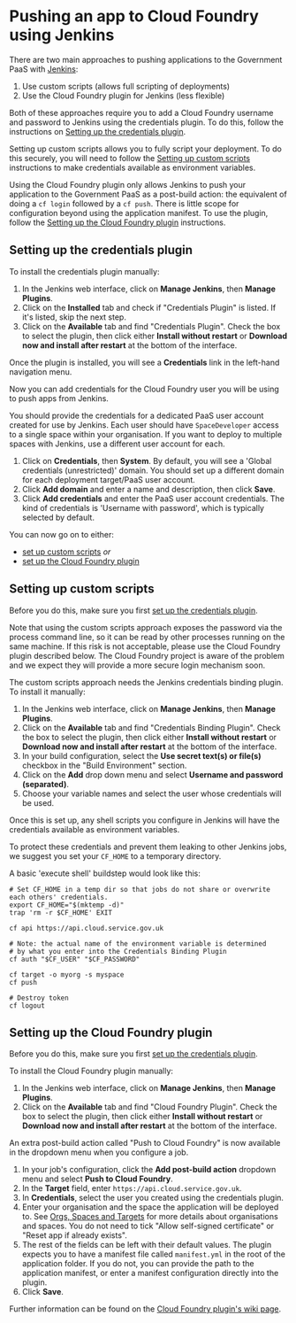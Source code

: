 # Pushing an app to Cloud Foundry using Jenkins

There are two main approaches to pushing applications to the Government PaaS with [Jenkins](https://jenkins.io/):

1. Use custom scripts (allows full scripting of deployments)
1. Use the Cloud Foundry plugin for Jenkins (less flexible)

Both of these approaches require you to add a Cloud Foundry username and password to Jenkins using the credentials plugin. To do this, follow the instructions on [Setting up the credentials plugin](/deploying_apps/jenkins/#setting-up-the-credentials-plugin).


Setting up custom scripts allows you to fully script your deployment. To do this securely, you will need to follow the [Setting up custom scripts](/deploying_apps/jenkins/#setting-up-custom-scripts) instructions to make credentials available as environment variables.

Using the Cloud Foundry plugin only allows Jenkins to push your application to the Government PaaS as a post-build action: the equivalent of doing a `cf login` followed by a `cf push`. There is little scope for configuration beyond using the application manifest. To use the plugin, follow the [Setting up the Cloud Foundry plugin](/deploying_apps/jenkins/#setting-up-the-cloud-foundry-plugin) instructions.



## Setting up the credentials plugin

To install the credentials plugin manually:

1. In the Jenkins web interface, click on **Manage Jenkins**, then **Manage Plugins**.
2. Click on the **Installed** tab and check if "Credentials Plugin" is listed. If it's listed, skip the next step.
3. Click on the **Available** tab and find "Credentials Plugin". Check the box to select the plugin, then click either **Install without restart** or **Download now and install after restart** at the bottom of the interface.

Once the plugin is installed, you will see a **Credentials** link in the left-hand navigation menu. 

Now you can add credentials for the Cloud Foundry user you will be using to push apps from Jenkins.

You should provide the credentials for a dedicated PaaS user account created for use by Jenkins. Each user should have `SpaceDeveloper` access to a single space within your organisation. If you want to deploy to multiple spaces with Jenkins, use a different user account for each.

1. Click on **Credentials**, then **System**. By default, you will see a 'Global credentials (unrestricted)' domain. You should set up a different domain for each deployment target/PaaS user account.
2. Click **Add domain** and enter a name and description, then click **Save**.
3. Click **Add credentials** and enter the PaaS user account credentials. The kind of credentials is 'Username with password', which is typically selected by default.

You can now go on to either:

* [set up custom scripts](/deploying_apps/jenkins/#setting-up-custom-scripts) *or*
* [set up the Cloud Foundry plugin](/deploying_apps/jenkins/#setting-up-the-cloud-foundry-plugin)

## Setting up custom scripts

Before you do this, make sure you first [set up the credentials plugin](/deploying_apps/jenkins/#setting-up-the-credentials-plugin).

Note that using the custom scripts approach exposes the password via the process command line, so it can be read by other processes running on the same machine. If this risk is not acceptable, please use the Cloud Foundry plugin described below. The Cloud Foundry project is aware of the problem and we expect they will provide a more secure login mechanism soon.

The custom scripts approach needs the Jenkins credentials binding plugin. To install it manually:

1. In the Jenkins web interface, click on **Manage Jenkins**, then **Manage Plugins**.
2. Click on the **Available** tab and find "Credentials Binding Plugin". Check the box to select the plugin, then click either **Install without restart** or **Download now and install after restart** at the bottom of the interface.
3. In your build configuration, select the **Use secret text(s) or file(s)** checkbox in the "Build Environment" section.
4. Click on the **Add** drop down menu and select **Username and password (separated)**.
5. Choose your variable names and select the user whose credentials will be used.

Once this is set up, any shell scripts you configure in Jenkins will have the credentials available as environment variables.

To protect these credentials and prevent them leaking to other Jenkins jobs, we suggest you set your `CF_HOME` to a temporary directory.

A basic 'execute shell' buildstep would look like this:

```
# Set CF_HOME in a temp dir so that jobs do not share or overwrite each others' credentials.
export CF_HOME="$(mktemp -d)"
trap 'rm -r $CF_HOME' EXIT

cf api https://api.cloud.service.gov.uk

# Note: the actual name of the environment variable is determined
# by what you enter into the Credentials Binding Plugin
cf auth "$CF_USER" "$CF_PASSWORD"

cf target -o myorg -s myspace
cf push

# Destroy token
cf logout
```



## Setting up the Cloud Foundry plugin

Before you do this, make sure you first [set up the credentials plugin](/deploying_apps/jenkins/#setting-up-the-credentials-plugin).

To install the Cloud Foundry plugin manually:

1. In the Jenkins web interface, click on **Manage Jenkins**, then **Manage Plugins**.
2. Click on the **Available** tab and find "Cloud Foundry Plugin". Check the box to select the plugin, then click either **Install without restart** or **Download now and install after restart** at the bottom of the interface.

An extra post-build action called "Push to Cloud Foundry" is now available in the dropdown menu when you configure a job.

1. In your job's configuration, click the **Add post-build action** dropdown menu and select **Push to Cloud Foundry**.
2. In the **Target** field, enter `https://api.cloud.service.gov.uk`.
3. In **Credentials**, select the user you created using the credentials plugin.
4. Enter your organisation and the space the application will be deployed to. See [Orgs, Spaces and Targets](/deploying_apps/orgs_spaces_targets/) for more details about organisations and spaces. You do not need to tick "Allow self-signed certificate" or "Reset app if already exists".
5. The rest of the fields can be left with their default values. The plugin expects you to have a manifest file called `manifest.yml` in the root of the application folder. If you do not, you can provide the path to the application manifest, or enter a manifest configuration directly into the plugin.
6. Click **Save**.

Further information can be found on the [Cloud Foundry plugin's wiki page](https://wiki.jenkins-ci.org/display/JENKINS/Cloud+Foundry+Plugin).



